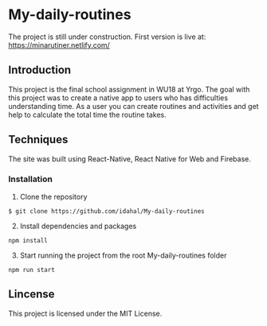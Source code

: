 # My-daily-routines
The project is still under construction. First version is live at: https://minarutiner.netlify.com/

## Introduction

This project is the final school assignment in WU18 at Yrgo. The goal with this project was to create a native app to users who has difficulties understanding time. As a user you can create routines and activities and get help to calculate the total time the routine takes.

## Techniques

The site was built using React-Native, React Native for Web and Firebase.

### Installation

1. Clone the repository

```
$ git clone https://github.com/idahal/My-daily-routines
```

2. Install dependencies and packages

```
npm install
```

3. Start running the project from the root My-daily-routines folder

```
npm run start
```

## Lincense
This project is licensed under the MIT License.

